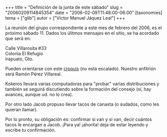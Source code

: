+++
title = "Definición de la junta de este sábado"
slug = "20060209114845354"
date = "2006-02-09T11:48:00-06:00"
[taxonomies]
tema = ["glib"]
autor = ["Víctor Manuel Jáquez Leal"]
+++

La reunión del grupo correspondiente a este mes de febrero del 2006, es
el próximo sábado 11. Dados los úlitmos mensajes en el sitio, se ha
acordado que será en:

Calle Villarosita #33  
Colonia El Refugio  
Irapuato, Gto.

Pueden orientarse con este
[croquis](http://wiki.glib.org.mx/index.php/Calendario_de_Juntas_GLIB_2006#Direcci.C3.B3n_por_si_deciden_que_sea_en_Irapuato)
(no está escalado). Nuestro anfitrión será Ramón Pérez Villareal.

Kokeros llevará varias computadoras para "probar" varias distribuciones
y también se seguirá discutiendo sobre la formación del consejo (sí, hay
avances, aunque ud. no lo crea).

Por otro lado Jacob propuso llevar tacos de canasta (o sudados, como les
quieran llamar).

Por lo pronto, su obligación es: confirmar si van y si van, decir
cuántos tacos le encargan a Jacob. ¡Para ya! ¡ahorita! deja de estar
leyendo y escribe tu confirmación.

